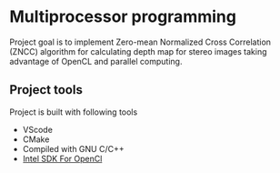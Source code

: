 # Multiprocessor programming

Project goal is to implement Zero-mean Normalized Cross
Correlation (ZNCC) algorithm for calculating depth map for stereo images taking advantage of OpenCL and parallel computing.

## Project tools

Project is built with following tools

- VScode
- CMake
- Compiled with GNU C/C++
- [Intel SDK For OpenCl][1]

[1]: https://www.intel.com/content/www/us/en/developer/tools/opencl-sdk/overview.html
